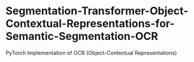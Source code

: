# Segmentation-Transformer-Object-Contextual-Representations-for-Semantic-Segmentation-OCR
PyTorch Implementation of OCR (Object-Contextual Representations)

